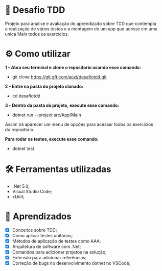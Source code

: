 # 🎯 Desafio TDD

Projeto para analise e avaliação do aprendizado sobre TDD que contempla a realização de vários testes e a montagem de um app que acesse em uma unica Main todos os exercícios.

# ⚙ Como utilizar

**1 - Abra seu terminal e clone o repositório usando esse comando:**
 - git clone https://git.gft.com/aozi/desafiotdd.git

**2 - Entre na pasta do projeto clonado:**
 - cd desafiotdd

**3 - Dentro da pasta do projeto, execute esse comando:**
 - dotnet run --project src/App/Main

Assim irá aparecer um menu de opções para acessar todos os exercícios do repositório.

**Para rodar os testes, execute esse comando:**
 - dotnet test

# 🛠 Ferramentas utilizadas

 - .Net 5.0;
 - Visual Studio Code;
 - xUnit;

# 📖 Aprendizados

 - [x] Conceitos sobre TDD;
 - [x] Como aplicar testes unitários;
 - [x] Métodos de aplicação de testes como AAA;
 - [x] Arquitetura de software com .Net;
 - [x] Comandos para adicionar projetos na solução;
 - [x] Extensão para adicionar referências;
 - [x] Correção de bugs no desenvolvimento dotnet no VSCode;